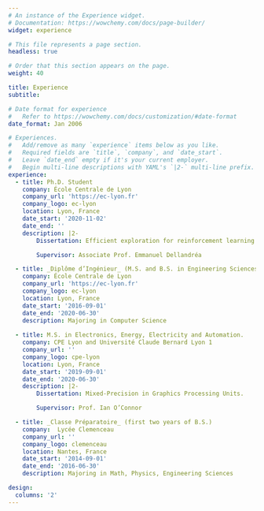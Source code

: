 ```yaml
---
# An instance of the Experience widget.
# Documentation: https://wowchemy.com/docs/page-builder/
widget: experience

# This file represents a page section.
headless: true

# Order that this section appears on the page.
weight: 40

title: Experience
subtitle:

# Date format for experience
#   Refer to https://wowchemy.com/docs/customization/#date-format
date_format: Jan 2006

# Experiences.
#   Add/remove as many `experience` items below as you like.
#   Required fields are `title`, `company`, and `date_start`.
#   Leave `date_end` empty if it's your current employer.
#   Begin multi-line descriptions with YAML's `|2-` multi-line prefix.
experience:
  - title: Ph.D. Student
    company: École Centrale de Lyon
    company_url: 'https://ec-lyon.fr'
    company_logo: ec-lyon
    location: Lyon, France
    date_start: '2020-11-02'
    date_end: ''
    description: |2-
        Dissertation: Efficient exploration for reinforcement learning in the context of highly sparse reward environments.

        Supervisor: Associate Prof. Emmanuel Dellandréa

  - title: _Diplôme d’Ingénieur_ (M.S. and B.S. in Engineering Sciences)
    company: École Centrale de Lyon
    company_url: 'https://ec-lyon.fr'
    company_logo: ec-lyon
    location: Lyon, France
    date_start: '2016-09-01'
    date_end: '2020-06-30'
    description: Majoring in Computer Science
        
  - title: M.S. in Electronics, Energy, Electricity and Automation.
    company: CPE Lyon and Université Claude Bernard Lyon 1
    company_url: ''
    company_logo: cpe-lyon
    location: Lyon, France
    date_start: '2019-09-01'
    date_end: '2020-06-30'
    description: |2-
        Dissertation: Mixed-Precision in Graphics Processing Units.

        Supervisor: Prof. Ian O’Connor

  - title: _Classe Préparatoire_ (first two years of B.S.)
    company:  Lycée Clemenceau
    company_url: ''
    company_logo: clemenceau
    location: Nantes, France
    date_start: '2014-09-01'
    date_end: '2016-06-30'
    description: Majoring in Math, Physics, Engineering Sciences

design:
  columns: '2'
---
```

